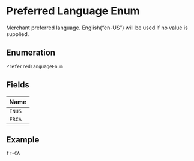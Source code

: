 
# Preferred Language Enum

Merchant preferred language. English(“en-US”) will be used if no value is supplied.

## Enumeration

`PreferredLanguageEnum`

## Fields

| Name |
|  --- |
| `ENUS` |
| `FRCA` |

## Example

```
fr-CA
```

